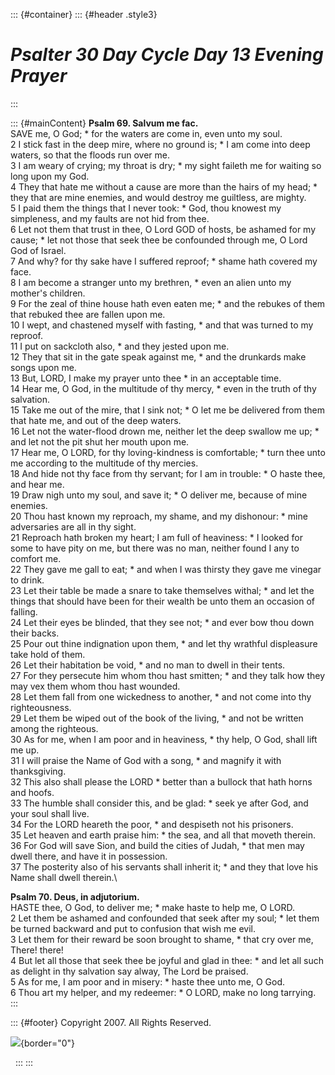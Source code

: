::: {#container}
::: {#header .style3}
# *Psalter 30 Day Cycle Day 13 Evening Prayer*
:::

::: {#mainContent}
**Psalm 69. Salvum me fac.**\
SAVE me, O God; \* for the waters are come in, even unto my soul.\
2 I stick fast in the deep mire, where no ground is; \* I am come into
deep waters, so that the floods run over me.\
3 I am weary of crying; my throat is dry; \* my sight faileth me for
waiting so long upon my God.\
4 They that hate me without a cause are more than the hairs of my head;
\* they that are mine enemies, and would destroy me guiltless, are
mighty.\
5 I paid them the things that I never took: \* God, thou knowest my
simpleness, and my faults are not hid from thee.\
6 Let not them that trust in thee, O Lord GOD of hosts, be ashamed for
my cause; \* let not those that seek thee be confounded through me, O
Lord God of Israel.\
7 And why? for thy sake have I suffered reproof; \* shame hath covered
my face.\
8 I am become a stranger unto my brethren, \* even an alien unto my
mother\'s children.\
9 For the zeal of thine house hath even eaten me; \* and the rebukes of
them that rebuked thee are fallen upon me.\
10 I wept, and chastened myself with fasting, \* and that was turned to
my reproof.\
11 I put on sackcloth also, \* and they jested upon me.\
12 They that sit in the gate speak against me, \* and the drunkards make
songs upon me.\
13 But, LORD, I make my prayer unto thee \* in an acceptable time.\
14 Hear me, O God, in the multitude of thy mercy, \* even in the truth
of thy salvation.\
15 Take me out of the mire, that I sink not; \* O let me be delivered
from them that hate me, and out of the deep waters.\
16 Let not the water-flood drown me, neither let the deep swallow me up;
\* and let not the pit shut her mouth upon me.\
17 Hear me, O LORD, for thy loving-kindness is comfortable; \* turn thee
unto me according to the multitude of thy mercies.\
18 And hide not thy face from thy servant; for I am in trouble: \* O
haste thee, and hear me.\
19 Draw nigh unto my soul, and save it; \* O deliver me, because of mine
enemies.\
20 Thou hast known my reproach, my shame, and my dishonour: \* mine
adversaries are all in thy sight.\
21 Reproach hath broken my heart; I am full of heaviness: \* I looked
for some to have pity on me, but there was no man, neither found I any
to comfort me.\
22 They gave me gall to eat; \* and when I was thirsty they gave me
vinegar to drink.\
23 Let their table be made a snare to take themselves withal; \* and let
the things that should have been for their wealth be unto them an
occasion of falling.\
24 Let their eyes be blinded, that they see not; \* and ever bow thou
down their backs.\
25 Pour out thine indignation upon them, \* and let thy wrathful
displeasure take hold of them.\
26 Let their habitation be void, \* and no man to dwell in their tents.\
27 For they persecute him whom thou hast smitten; \* and they talk how
they may vex them whom thou hast wounded.\
28 Let them fall from one wickedness to another, \* and not come into
thy righteousness.\
29 Let them be wiped out of the book of the living, \* and not be
written among the righteous.\
30 As for me, when I am poor and in heaviness, \* thy help, O God, shall
lift me up.\
31 I will praise the Name of God with a song, \* and magnify it with
thanksgiving.\
32 This also shall please the LORD \* better than a bullock that hath
horns and hoofs.\
33 The humble shall consider this, and be glad: \* seek ye after God,
and your soul shall live.\
34 For the LORD heareth the poor, \* and despiseth not his prisoners.\
35 Let heaven and earth praise him: \* the sea, and all that moveth
therein.\
36 For God will save Sion, and build the cities of Judah, \* that men
may dwell there, and have it in possession.\
37 The posterity also of his servants shall inherit it; \* and they that
love his Name shall dwell therein.\

**Psalm 70. Deus, in adjutorium.**\
HASTE thee, O God, to deliver me; \* make haste to help me, O LORD.\
2 Let them be ashamed and confounded that seek after my soul; \* let
them be turned backward and put to confusion that wish me evil.\
3 Let them for their reward be soon brought to shame, \* that cry over
me, There! there!\
4 But let all those that seek thee be joyful and glad in thee: \* and
let all such as delight in thy salvation say alway, The Lord be
praised.\
5 As for me, I am poor and in misery: \* haste thee unto me, O God.\
6 Thou art my helper, and my redeemer: \* O LORD, make no long tarrying.
:::

::: {#footer}
Copyright 2007. All Rights Reserved.

![](http://stats.superstats.com/b/ss/DAVIDMCMANNES/1){border="0"}

 
:::
:::
